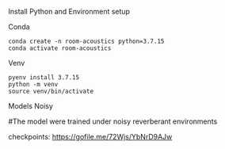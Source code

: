 Install Python and Environment setup 

Conda
```
conda create -n room-acoustics python=3.7.15
conda activate room-acoustics
```
Venv
```
pyenv install 3.7.15
python -m venv
source venv/bin/activate
```


Models Noisy 

#The model were trained under noisy reverberant environments

checkpoints: https://gofile.me/72Wjs/YbNrD9AJw
